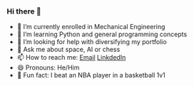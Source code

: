 ### Hi there 👋

- 🔭 I’m currently enrolled in Mechanical Engineering
- 🌱 I’m learning Python and general programming concepts
- 🤔 I’m looking for help with diversifying my portfolio
- 💬 Ask me about space, AI or chess
- 📫 How to reach me: [Email](mailto:keaghan.paterson@queensu.ca) [LinkdedIn](www.linkedin.com/in/KeaghanPaterson)
- 😄 Pronouns: He/Him
- 🏀 Fun fact: I beat an NBA player in a basketball 1v1
